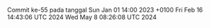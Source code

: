 Commit ke-55 pada tanggal Sun Jan 01 14:00 2023 +0100
Fri Feb 16 14:43:06 UTC 2024
Wed May  8 08:26:08 UTC 2024
